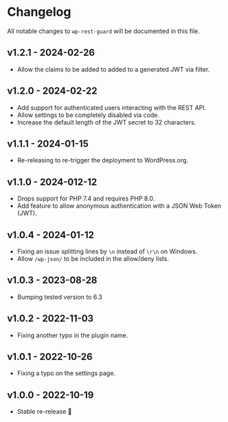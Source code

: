 # Changelog

All notable changes to `wp-rest-guard` will be documented in this file.

## v1.2.1 - 2024-02-26

- Allow the claims to be added to added to a generated JWT via filter.

## v1.2.0 - 2024-02-22

- Add support for authenticated users interacting with the REST API.
- Allow settings to be completely disabled via code.
- Increase the default length of the JWT secret to 32 characters.

## v1.1.1 - 2024-01-15

- Re-releasing to re-trigger the deployment to WordPress.org.

## v1.1.0 - 2024-012-12

- Drops support for PHP 7.4 and requires PHP 8.0.
- Add feature to allow anonymous authentication with a JSON Web Token (JWT).

## v1.0.4 - 2024-01-12

- Fixing an issue splitting lines by `\n` instead of `\r\n` on Windows.
- Allow `/wp-json/` to be included in the allow/deny lists.

## v1.0.3 - 2023-08-28

- Bumping tested version to 6.3

## v1.0.2 - 2022-11-03

- Fixing another typo in the plugin name.

## v1.0.1 - 2022-10-26

- Fixing a typo on the settings page.

## v1.0.0 - 2022-10-19

- Stable re-release 🎊
